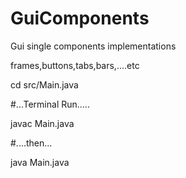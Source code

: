 # GuiComponents

Gui single components implementations

frames,buttons,tabs,bars,....etc

cd src/Main.java

#...Terminal Run.....

javac Main.java

#....then...

java Main.java
